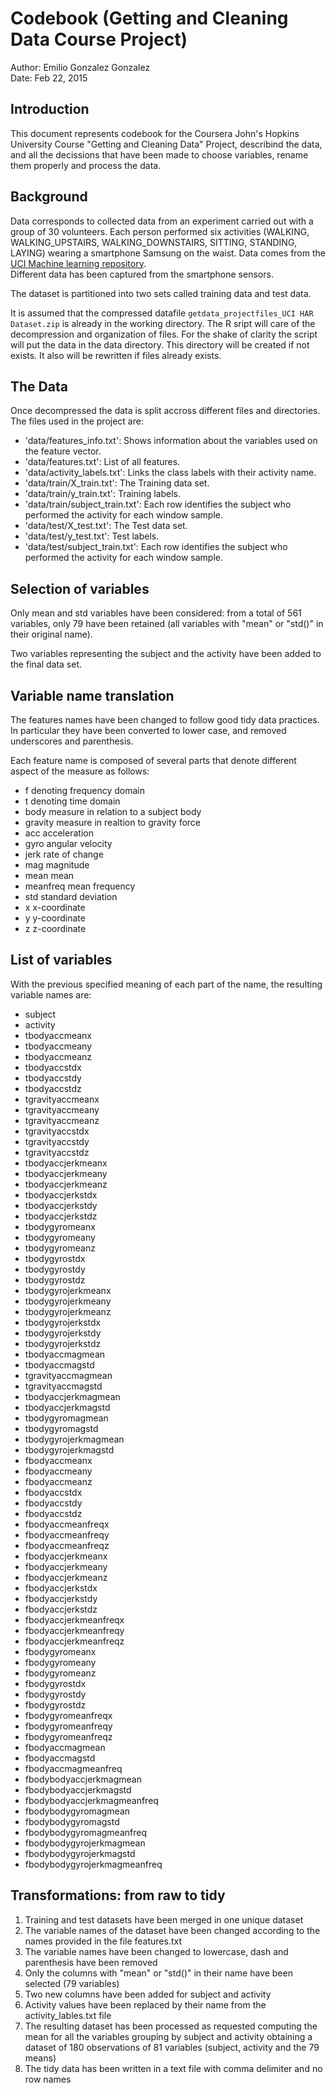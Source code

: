 # Codebook (Getting and Cleaning Data Course Project)

Author: Emilio Gonzalez Gonzalez  
Date:   Feb 22, 2015

## Introduction
This document represents codebook for the Coursera  John's Hopkins University Course  "Getting and Cleaning Data" Project, describind the data, and all the decissions that have been made to choose variables, rename them properly and process the data.

## Background
Data corresponds to collected data from an experiment carried out with a group of 30 volunteers. Each person performed six activities (WALKING, WALKING_UPSTAIRS, WALKING_DOWNSTAIRS, SITTING, STANDING, LAYING) wearing a smartphone Samsung on the waist. Data comes from the [UCI Machine learning repository](http://archive.ics.uci.edu/ml/datasets/Human+Activity+Recognition+Using+Smartphones).  
Different data has been captured from the smartphone sensors.  

The dataset is partitioned into two sets called training data and test data.  

It is assumed that the compressed datafile `getdata_projectfiles_UCI HAR Dataset.zip` is already in the working directory. The R sript will care of the decompression and organization of files. For the shake of clarity the script will put the data in the data directory. This directory will be created if not exists. It also will be rewritten if files already exists.

## The Data

Once decompressed the data is split accross different files and directories. The files used in the project are:

* 'data/features_info.txt':     Shows information about the variables used on the feature vector.
* 'data/features.txt':          List of all features.
* 'data/activity_labels.txt':   Links the class labels with their activity name.
* 'data/train/X_train.txt':     The Training data set.
* 'data/train/y_train.txt':     Training labels.
* 'data/train/subject_train.txt': Each row identifies the subject who performed the activity for each window sample. 
* 'data/test/X_test.txt':       The Test data set.
* 'data/test/y_test.txt':       Test labels.
* 'data/test/subject_train.txt': Each row identifies the subject who performed the activity for each window sample. 

## Selection of variables

Only mean and std variables have been considered: from a total of 561 variables, only 79 have been retained (all variables with "mean" or "std()" in their original name).  

Two variables representing the subject and the activity have been added to the final data set.

## Variable name translation

The features names have been changed to follow good tidy data practices. In particular they have been converted to lower case, and removed underscores and parenthesis.

Each feature name is composed of several parts that denote different aspect of the measure as follows:
* f         denoting frequency domain 
* t         denoting time domain
* body      measure in relation to a subject body
* gravity   measure in realtion to gravity force
* acc       acceleration
* gyro      angular velocity
* jerk      rate of change
* mag       magnitude
* mean      mean
* meanfreq  mean frequency
* std       standard deviation
* x         x-coordinate
* y         y-coordinate
* z         z-coordinate

## List of variables

With the previous specified meaning of each part of the name, the resulting variable names are:

* subject                     
* activity                    
* tbodyaccmeanx               
* tbodyaccmeany               
* tbodyaccmeanz               
* tbodyaccstdx                
* tbodyaccstdy                
* tbodyaccstdz                
* tgravityaccmeanx            
* tgravityaccmeany            
* tgravityaccmeanz            
* tgravityaccstdx             
* tgravityaccstdy             
* tgravityaccstdz             
* tbodyaccjerkmeanx           
* tbodyaccjerkmeany           
* tbodyaccjerkmeanz           
* tbodyaccjerkstdx            
* tbodyaccjerkstdy            
* tbodyaccjerkstdz            
* tbodygyromeanx              
* tbodygyromeany              
* tbodygyromeanz              
* tbodygyrostdx               
* tbodygyrostdy               
* tbodygyrostdz               
* tbodygyrojerkmeanx          
* tbodygyrojerkmeany          
* tbodygyrojerkmeanz          
* tbodygyrojerkstdx           
* tbodygyrojerkstdy           
* tbodygyrojerkstdz           
* tbodyaccmagmean             
* tbodyaccmagstd              
* tgravityaccmagmean          
* tgravityaccmagstd           
* tbodyaccjerkmagmean         
* tbodyaccjerkmagstd          
* tbodygyromagmean            
* tbodygyromagstd             
* tbodygyrojerkmagmean        
* tbodygyrojerkmagstd         
* fbodyaccmeanx               
* fbodyaccmeany               
* fbodyaccmeanz               
* fbodyaccstdx                
* fbodyaccstdy                
* fbodyaccstdz                
* fbodyaccmeanfreqx           
* fbodyaccmeanfreqy           
* fbodyaccmeanfreqz           
* fbodyaccjerkmeanx           
* fbodyaccjerkmeany           
* fbodyaccjerkmeanz           
* fbodyaccjerkstdx            
* fbodyaccjerkstdy            
* fbodyaccjerkstdz            
* fbodyaccjerkmeanfreqx       
* fbodyaccjerkmeanfreqy       
* fbodyaccjerkmeanfreqz       
* fbodygyromeanx              
* fbodygyromeany              
* fbodygyromeanz              
* fbodygyrostdx               
* fbodygyrostdy               
* fbodygyrostdz               
* fbodygyromeanfreqx          
* fbodygyromeanfreqy          
* fbodygyromeanfreqz          
* fbodyaccmagmean             
* fbodyaccmagstd              
* fbodyaccmagmeanfreq         
* fbodybodyaccjerkmagmean     
* fbodybodyaccjerkmagstd      
* fbodybodyaccjerkmagmeanfreq 
* fbodybodygyromagmean        
* fbodybodygyromagstd         
* fbodybodygyromagmeanfreq    
* fbodybodygyrojerkmagmean    
* fbodybodygyrojerkmagstd     
* fbodybodygyrojerkmagmeanfreq

## Transformations: from raw to tidy

1. Training and test datasets have been merged in one unique dataset
2. The variable names of the dataset have been changed according to the names provided in the file features.txt
3. The variable names have been changed to lowercase, dash and parenthesis have been removed
4. Only the columns with "mean" or "std()" in their name have been selected (79 variables)
5. Two new columns have been added for subject and activity
6. Activity values have been replaced by their name from the activity_lables.txt file
7. The resulting dataset has been processed as requested computing the mean for all the variables grouping by subject and activity obtaining a dataset of 180 observations of 81 variables (subject, activity and the 79 means)
8. The tidy data has been written in a text file with comma delimiter and no row names





